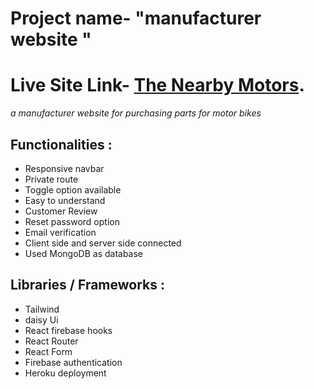 # Project name- "manufacturer website "

# Live Site Link- [The Nearby Motors](https://the-nearby-motors.web.app/).

_a manufacturer website for purchasing parts for motor bikes_

## Functionalities :

- Responsive navbar
- Private route
- Toggle option available
- Easy to understand
- Customer Review
- Reset password option
- Email verification
- Client side and server side connected
- Used MongoDB as database

## Libraries / Frameworks :

- Tailwind
- daisy Ui
- React firebase hooks
- React Router
- React Form
- Firebase authentication
- Heroku deployment
